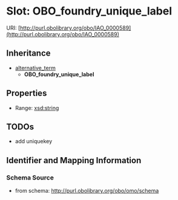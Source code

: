 # Slot: OBO_foundry_unique_label

URI: [http://purl.obolibrary.org/obo/IAO_0000589](http://purl.obolibrary.org/obo/IAO_0000589)




## Inheritance

* [alternative_term](alternative_term.md)
    * **OBO_foundry_unique_label**



## Properties

 * Range: [xsd:string](http://www.w3.org/2001/XMLSchema#string)



## TODOs

* add uniquekey

## Identifier and Mapping Information







### Schema Source


* from schema: http://purl.obolibrary.org/obo/omo/schema



